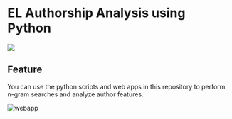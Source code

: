 # EL Authorship Analysis using Python
<img src="https://img.shields.io/badge/-Python-F9DC3E.svg?logo=python&style=flat">


## Feature
You can use the python scripts and web apps in this repository to perform n-gram searches and analyze author features.



![webapp](https://github.com/user-attachments/assets/3a84627b-76c8-4990-9d7d-d0ffc512aff0)
